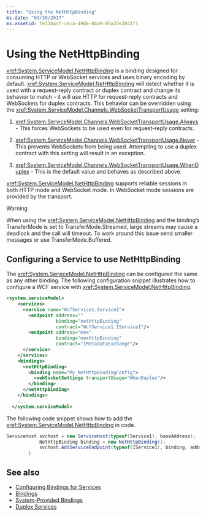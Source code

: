 ```yaml
---
title: "Using the NetHttpBinding"
ms.date: "03/30/2017"
ms.assetid: fe134acf-ceca-49de-84a9-05a37e3841f1
---
```

# Using the NetHttpBinding
<xref:System.ServiceModel.NetHttpBinding> is a binding designed for consuming HTTP or WebSocket services and uses binary encoding by default. <xref:System.ServiceModel.NetHttpBinding> will detect whether it is used with a request-reply contract or duplex contract and change its behavior to match - it will use HTTP for request-reply contracts and WebSockets for duplex contracts. This behavior can be overridden using the <xref:System.ServiceModel.Channels.WebSocketTransportUsage> setting:  
  
1. <xref:System.ServiceModel.Channels.WebSocketTransportUsage.Always> - This forces WebSockets to be used even for request-reply contracts.  
  
2. <xref:System.ServiceModel.Channels.WebSocketTransportUsage.Never> - This prevents WebSockets from being used. Attempting to use a duplex contract with this setting will result in an exception.  
  
3. <xref:System.ServiceModel.Channels.WebSocketTransportUsage.WhenDuplex> - This is the default value and behaves as described above.  
  
 <xref:System.ServiceModel.NetHttpBinding> supports reliable sessions in both HTTP mode and WebSocket mode. In WebSocket mode sessions are provided by the transport.  
  
> [!WARNING]
> When using the <xref:System.ServiceModel.NetHttpBinding> and the binding’s TransferMode is set to TransferMode.Streamed, large streams may cause a deadlock and the call will timeout. To work around this issue send smaller messages or use TransferMode.Buffered.  
  
## Configuring a Service to use NetHttpBinding  
 The <xref:System.ServiceModel.NetHttpBinding> can be configured the same as any other binding. The following configuration snippet illustrates how to configure a WCF service with <xref:System.ServiceModel.NetHttpBinding>.  
  
```xml  
<system.serviceModel>  
    <services>  
      <service name="WcfService1.Service1">  
        <endpoint address=""  
                  binding="netHttpBinding"  
                  contract="WcfService1.IService1"/>  
        <endpoint address="mex"  
                  binding="mexHttpBinding"  
                  contract="IMetadataExchange"/>  
      </service>  
    </services>  
    <bindings>  
      <netHttpBinding>  
        <binding name="My_NetHttpBindingConfig">  
          <webSocketSettings transportUsage="WhenDuplex"/>  
        </binding>  
      </netHttpBinding>  
    </bindings>  
    ...
  </system.serviceModel>  
```  
  
 The following code snippet shows how to add the <xref:System.ServiceModel.NetHttpBinding> in code.  
  
```csharp  
ServiceHost svchost = new ServiceHost(typeof(Service1), baseAddress);  
            NetHttpBinding binding = new NetHttpBinding();  
            svchost.AddServiceEndpoint(typeof(IService1), binding, address);   
        }  
```  
  
## See also

- [Configuring Bindings for Services](../../../../docs/framework/wcf/configuring-bindings-for-wcf-services.md)
- [Bindings](../../../../docs/framework/wcf/feature-details/bindings.md)
- [System-Provided Bindings](../../../../docs/framework/wcf/system-provided-bindings.md)
- [Duplex Services](../../../../docs/framework/wcf/feature-details/duplex-services.md)
